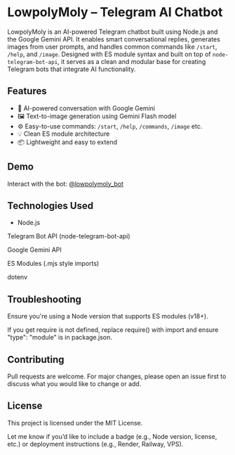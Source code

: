 # LowpolyMoly – Telegram AI Chatbot

LowpolyMoly is an AI-powered Telegram chatbot built using Node.js and the Google Gemini API. It enables smart conversational replies, generates images from user prompts, and handles common commands like `/start`, `/help`, and `/image`. Designed with ES module syntax and built on top of `node-telegram-bot-api`, it serves as a clean and modular base for creating Telegram bots that integrate AI functionality.

## Features

- 🤖 AI-powered conversation with Google Gemini
- 🖼️ Text-to-image generation using Gemini Flash model
- ⚙️ Easy-to-use commands: `/start`, `/help`, `/commands`, `/image` etc.
- 💡 Clean ES module architecture
- 📦 Lightweight and easy to extend

## Demo

Interact with the bot: [@lowpolymoly_bot](https://t.me/lowpolymoly_bot)

## Technologies Used

- Node.js

Telegram Bot API (node-telegram-bot-api)

Google Gemini API

ES Modules (.mjs style imports)

dotenv

## Troubleshooting
Ensure you're using a Node version that supports ES modules (v18+).

If you get require is not defined, replace require() with import and ensure "type": "module" is in package.json.

## Contributing
Pull requests are welcome. For major changes, please open an issue first to discuss what you would like to change or add.

## License
This project is licensed under the MIT License.

Let me know if you’d like to include a badge (e.g., Node version, license, etc.) or deployment instructions (e.g., Render, Railway, VPS).
